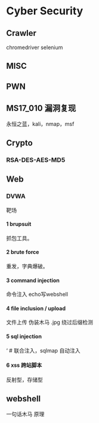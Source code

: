 # Cyber Security



## Crawler

chromedriver  selenium 


## MISC




## PWN




## MS17_010 漏洞复现

永恒之蓝，kali，nmap，msf



## Crypto
### RSA-DES-AES-MD5



## Web
### DVWA
靶场
#### 1 brupsuit
抓包工具。

#### 2 brute force
重发，字典爆破。

#### 3 command injection
命令注入 echo写webshell

#### 4 file inclusion / upload
文件上传 伪装木马 .jpg 绕过后缀检测

#### 5 sql injection
‘ # 联合注入，sqlmap 自动注入

#### 6 xss 跨站脚本
反射型，存储型

## webshell
一句话木马 原理

